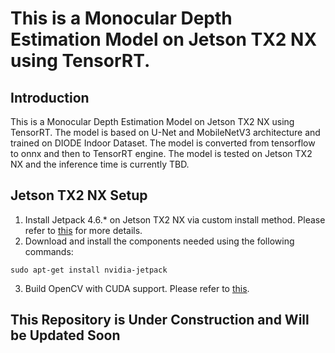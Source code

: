 # This is a Monocular Depth Estimation Model on Jetson TX2 NX using TensorRT.

## Introduction
This is a Monocular Depth Estimation Model on Jetson TX2 NX using TensorRT. The model is based on U-Net and MobileNetV3 architecture and trained on DIODE Indoor Dataset. The model is converted from tensorflow to onnx and then to TensorRT engine. The model is tested on Jetson TX2 NX and the inference time is currently TBD.

## Jetson TX2 NX Setup
1. Install Jetpack 4.6.* on Jetson TX2 NX via custom install method. Please refer to [this](https://docs.nvidia.com/sdk-manager/install-with-sdkm-jetson/index.html) for more details.
2. Download and install the components needed using the following commands:
```
sudo apt-get install nvidia-jetpack
```
3. Build OpenCV with CUDA support. Please refer to [this](https://github.com/JetsonHacksNano/buildOpenCV).

## This Repository is Under Construction and Will be Updated Soon